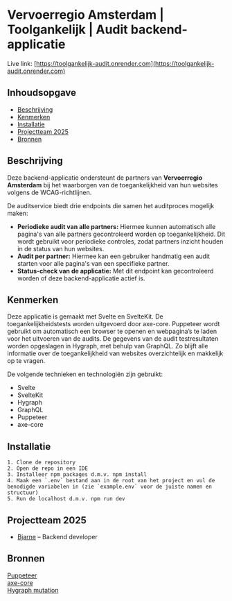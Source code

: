 # Vervoerregio Amsterdam | Toolgankelijk | Audit backend-applicatie

Live link: [https://toolgankelijk-audit.onrender.com](https://toolgankelijk-audit.onrender.com)

## Inhoudsopgave

- [Beschrijving](#beschrijving)
- [Kenmerken](#kenmerken)
- [Installatie](#installatie)
- [Projectteam 2025](#projectteam-2025)
- [Bronnen](#bronnen)

## Beschrijving

Deze backend-applicatie ondersteunt de partners van **Vervoerregio Amsterdam** bij het waarborgen van de toegankelijkheid van hun websites volgens de WCAG-richtlijnen.

De auditservice biedt drie endpoints die samen het auditproces mogelijk maken:

- **Periodieke audit van alle partners:** Hiermee kunnen automatisch alle pagina's van alle partners gecontroleerd worden op toegankelijkheid. Dit wordt gebruikt voor periodieke controles, zodat partners inzicht houden in de status van hun websites.
- **Audit per partner:** Hiermee kan een gebruiker handmatig een audit starten voor alle pagina's van een specifieke partner.
- **Status-check van de applicatie:** Met dit endpoint kan gecontroleerd worden of deze backend-applicatie actief is.

## Kenmerken

Deze applicatie is gemaakt met Svelte en SvelteKit. De toegankelijkheidstests worden uitgevoerd door axe-core. Puppeteer wordt gebruikt om automatisch een browser te openen en webpagina’s te laden voor het uitvoeren van de audits. De gegevens van de audit testresultaten worden opgeslagen in Hygraph, met behulp van GraphQL. Zo blijft alle informatie over de toegankelijkheid van websites overzichtelijk en makkelijk op te vragen.

De volgende technieken en technologiën zijn gebruikt:

- Svelte
- SvelteKit
- Hygraph
- GraphQL
- Puppeteer
- axe-core

## Installatie

```
1. Clone de repository
2. Open de repo in een IDE
3. Installeer npm packages d.m.v. npm install
4. Maak een `.env` bestand aan in de root van het project en vul de benodigde variabelen in (zie `example.env` voor de juiste namen en structuur)
5. Run de localhost d.m.v. npm run dev
```

## Projectteam 2025

- [Bjarne](https://github.com/bzschool) – Backend developer

## Bronnen

[Puppeteer](https://pptr.dev/) <br>
[axe-core](https://github.com/dequelabs/axe-core) <br>
[Hygraph mutation](https://hygraph.com/docs/api-reference/content-api/mutations) <br>
